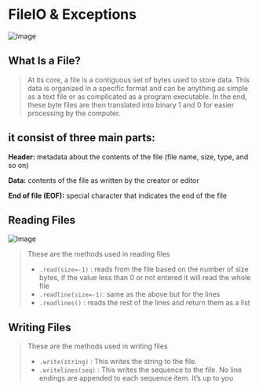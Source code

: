 # **FileIO & Exceptions**

![Image](https://www.canto.com/images/orphan/File-Management.jpg)

## **What Is a File?**
>  At its core, a file is a contiguous set of bytes used to store data. This data is organized in a specific format and can be anything as simple as a text file or as complicated as a program executable. In the end, these byte files are then translated into binary 1 and 0 for easier processing by the computer.

## it consist of three main parts:

**Header:** metadata about the contents of the file (file name, size, type, and so on)

**Data:** contents of the file as written by the creator or editor

**End of file (EOF):** special character that indicates the end of the file

## **Reading Files**
![Image](https://www.netclipart.com/pp/m/145-1457211_gopher-png-source-https-github-gopher-gopher-svg.png)


> These are the methods used in reading files
> - `.read(size=-1)` :  reads from the file based on the number of size bytes, if the value less than 0 or not entered it will read the whole file 
> - `.readline(size=-1)`: same as the above but for the lines 
> - `.readlines()` :  reads the rest of the lines and return them as a list 


## **Writing Files**

> These are the methods used in writing files
  > - `.write(string)`  :  This writes the string to the file. 
  > - `.writelines(seq)` :  This writes the sequence to the file. No line endings are appended to each sequence item. It’s up to you 
